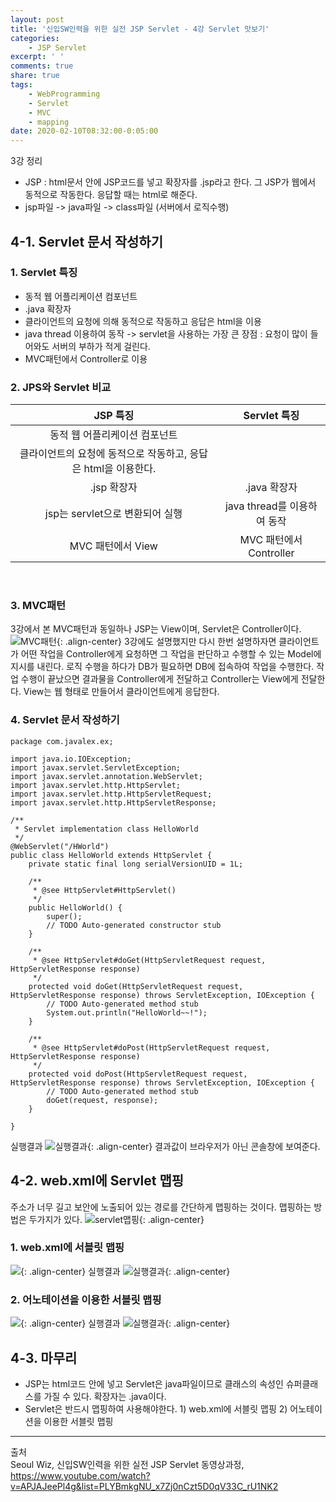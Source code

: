 ```yaml
---
layout: post
title: '신입SW인력을 위한 실전 JSP Servlet - 4강 Servlet 맛보기'
categories:
    - JSP Servlet
excerpt: ' '
comments: true
share: true
tags:
    - WebProgramming
    - Servlet
    - MVC
    - mapping
date: 2020-02-10T08:32:00-0:05:00
---
```


3강 정리

-   JSP : html문서 안에 JSP코드를 넣고 확장자를 .jsp라고 한다. 그 JSP가 웹에서 동적으로 작동한다. 응답할 때는 html로 해준다.
-   jsp파일 -> java파일 -> class파일 (서버에서 로직수행)<br/>

## 4-1. Servlet 문서 작성하기

### 1. Servlet 특징

-   동적 웹 어플리케이션 컴포넌트
-   .java 확장자
-   클라이언트의 요청에 의해 동적으로 작동하고 응답은 html을 이용
-   java thread 이용하여 동작 -> servlet을 사용하는 가장 큰 장점 : 요청이 많이 들어와도 서버의 부하가 적게 걸린다.
-   MVC패턴에서 Controller로 이용<br/>

### 2. JPS와 Servlet 비교

|                            JSP 특징                            |        Servlet 특징         |
| :------------------------------------------------------------: | :-------------------------: |
|                 동적 웹 어플리케이션 컴포넌트                  |
| 클라이언트의 요청에 동적으로 작동하고, 응답은 html을 이용한다. |
|                          .jsp 확장자                           |        .java 확장자         |
|                jsp는 servlet으로 변환되어 실행                 | java thread를 이용하여 동작 |
|                       MVC 패턴에서 View                        |   MVC 패턴에서 Controller   |

<br/>

### 3. MVC패턴

3강에서 본 MVC패턴과 동일하나 JSP는 View이며, Servlet은 Controller이다.<br/>
![MVC패턴](https://kimmy100b.github.io/assets/images/JSP/04-04.jpg 'MVC패턴'){: .align-center}
3강에도 설명했지만 다시 한번 설명하자면 클라이언트가 어떤 작업을 Controller에게 요청하면 그 작업을 판단하고 수행할 수 있는 Model에 지시를 내린다. 로직 수행을 하다가 DB가 필요하면 DB에 접속하여 작업을 수행한다. 작업 수행이 끝났으면 결과물을 Controller에게 전달하고 Controller는 View에게 전달한다. View는 웹 형태로 만들어서 클라이언트에게 응답한다.<br/>

### 4. Servlet 문서 작성하기

```
package com.javalex.ex;

import java.io.IOException;
import javax.servlet.ServletException;
import javax.servlet.annotation.WebServlet;
import javax.servlet.http.HttpServlet;
import javax.servlet.http.HttpServletRequest;
import javax.servlet.http.HttpServletResponse;

/**
 * Servlet implementation class HelloWorld
 */
@WebServlet("/HWorld")
public class HelloWorld extends HttpServlet {
	private static final long serialVersionUID = 1L;

    /**
     * @see HttpServlet#HttpServlet()
     */
    public HelloWorld() {
        super();
        // TODO Auto-generated constructor stub
    }

	/**
	 * @see HttpServlet#doGet(HttpServletRequest request, HttpServletResponse response)
	 */
	protected void doGet(HttpServletRequest request, HttpServletResponse response) throws ServletException, IOException {
		// TODO Auto-generated method stub
		System.out.println("HelloWorld~~!");
	}

	/**
	 * @see HttpServlet#doPost(HttpServletRequest request, HttpServletResponse response)
	 */
	protected void doPost(HttpServletRequest request, HttpServletResponse response) throws ServletException, IOException {
		// TODO Auto-generated method stub
		doGet(request, response);
	}

}
```

실행결과
![실행결과](https://kimmy100b.github.io/assets/images/JSP/04-01.jpg '실행결과'){: .align-center}
결과값이 브라우저가 아닌 콘솔창에 보여준다.<br/>

## 4-2. web.xml에 Servlet 맵핑

주소가 너무 길고 보안에 노출되어 있는 경로를 간단하게 맵핑하는 것이다. 맵핑하는 방법은 두가지가 있다.
![servlet맵핑](https://kimmy100b.github.io/assets/images/JSP/04-05.jpg 'Servlet맵핑'){: .align-center}
<br/>

### 1. web.xml에 서블릿 맵핑

![](https://kimmy100b.github.io/assets/images/JSP/04-06.jpg){: .align-center}
실행결과
![실행결과](https://kimmy100b.github.io/assets/images/JSP/04-02.jpg '실행결과'){: .align-center}
<br/>

### 2. 어노테이션을 이용한 서블릿 맵핑

![](https://kimmy100b.github.io/assets/images/JSP/04-07.jpg){: .align-center}
실행결과
![실행결과](https://kimmy100b.github.io/assets/images/JSP/04-03.JPG '실행결과'){: .align-center}
<br/>

## 4-3. 마무리

-   JSP는 html코드 안에 넣고 Servlet은 java파일이므로 클래스의 속성인 슈퍼클래스를 가질 수 있다. 확장자는 .java이다.
-   Servlet은 반드시 맵핑하여 사용해야한다. 1) web.xml에 서블릿 맵핑 2) 어노테이션을 이용한 서블릿 맵핑
    <br/>

---

출처<br/>
Seoul Wiz, 신입SW인력을 위한 실전 JSP Servlet 동영상과정, https://www.youtube.com/watch?v=APJAJeePl4g&list=PLYBmkgNU_x7Zj0nCzt5D0qV33C_rU1NK2<br/>
